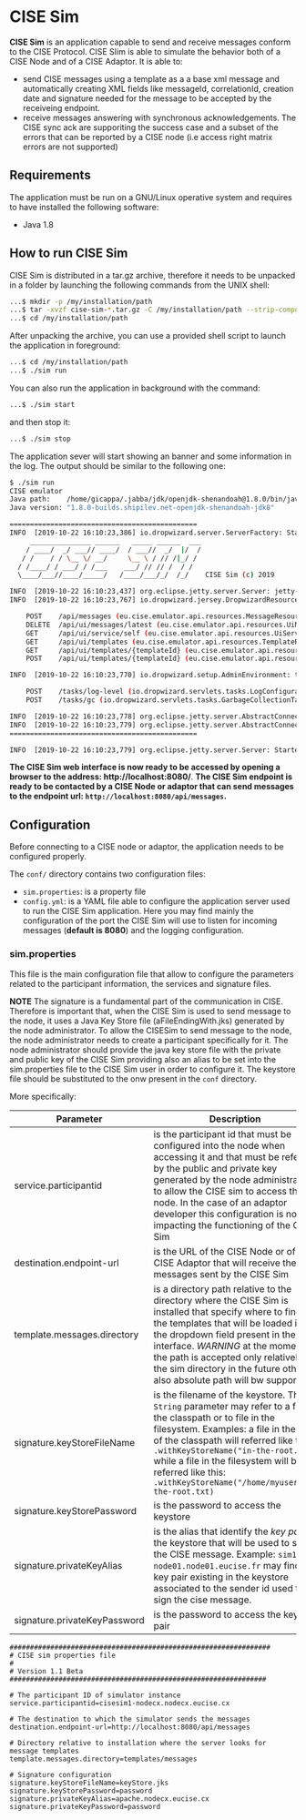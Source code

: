 # CISE Sim

**CISE Sim** is an application capable to send and receive messages conform to the CISE Protocol.
CISE SIim is able to simulate the behavior both of a CISE Node and of a CISE Adaptor. It is able to:
- send CISE messages using a template as a a base xml message and automatically creating XML fields like messageId, correlationId, creation date and signature needed for the message to be accepted by the receiveing endpoint. 
- receive messages answering with synchronous acknowledgements. The CISE sync ack are supporiting the success case and a subset of the errors that can be reported by a CISE node (i.e access right matrix errors are not supported)  

## Requirements
The application must be run on a GNU/Linux operative system and requires to have installed the following software:
- Java 1.8

## How to run CISE Sim
CISE Sim is distributed in a tar.gz archive, therefore it needs to be unpacked in a folder by launching the following commands from the UNIX shell:

```bash
...$ mkdir -p /my/installation/path 
...$ tar -xvzf cise-sim-*.tar.gz -C /my/installation/path --strip-components=1
...$ cd /my/installation/path
```
After unpacking the archive, you can use a provided shell script to launch the application in foreground:

```bash
...$ cd /my/installation/path
...$ ./sim run
```

You can also run the application in background  with the command:

```bash
...$ ./sim start
```

and then stop it:
```bash
...$ ./sim stop
```

The application sever will start showing an banner and some information in the log. The output should 
be similar to the following one:
```bash
$ ./sim run                                                                                                                      [18:10:17] 
CISE emulator
Java path:    /home/gicappa/.jabba/jdk/openjdk-shenandoah@1.8.0/bin/java
Java version: "1.8.0-builds.shipilev.net-openjdk-shenandoah-jdk8"

==============================================
INFO  [2019-10-22 16:10:23,386] io.dropwizard.server.ServerFactory: Starting EmulatorApp
     _______________ ______   _____ ______  ___
    / ____/  _/ ___// ____/  / ___//  _/  |/  /
   / /    / / \__ \/ __/     \__ \ / // /|_/ /
  / /____/ / ___/ / /___    ___/ // // /  / /
  \____/___//____/_____/   /____/___/_/  /_/    CISE Sim (c) 2019

INFO  [2019-10-22 16:10:23,437] org.eclipse.jetty.server.Server: jetty-9.4.z-SNAPSHOT; built: 2018-06-05T18:24:03.829Z; git: d5fc0523cfa96bfebfbda19606cad384d772f04c; jvm 1.8.0-builds.shipilev.net-openjdk-shenandoah-jdk8-b418-20190629-aarch64-shenandoah-jdk8u222-b06
INFO  [2019-10-22 16:10:23,767] io.dropwizard.jersey.DropwizardResourceConfig: The following paths were found for the configured resources:

    POST    /api/messages (eu.cise.emulator.api.resources.MessageResource)
    DELETE  /api/ui/messages/latest (eu.cise.emulator.api.resources.UiMessageResource)
    GET     /api/ui/service/self (eu.cise.emulator.api.resources.UiServiceResource)
    GET     /api/ui/templates (eu.cise.emulator.api.resources.TemplateResource)
    GET     /api/ui/templates/{templateId} (eu.cise.emulator.api.resources.TemplateResource)
    POST    /api/ui/templates/{templateId} (eu.cise.emulator.api.resources.TemplateResource)

INFO  [2019-10-22 16:10:23,770] io.dropwizard.setup.AdminEnvironment: tasks = 

    POST    /tasks/log-level (io.dropwizard.servlets.tasks.LogConfigurationTask)
    POST    /tasks/gc (io.dropwizard.servlets.tasks.GarbageCollectionTask)

INFO  [2019-10-22 16:10:23,778] org.eclipse.jetty.server.AbstractConnector: Started application@7752c0e7{HTTP/1.1,[http/1.1]}{0.0.0.0:8080}
INFO  [2019-10-22 16:10:23,779] org.eclipse.jetty.server.AbstractConnector: Started admin@77ba583{HTTP/1.1,[http/1.1]}{0.0.0.0:8081}
==============================================

INFO  [2019-10-22 16:10:23,779] org.eclipse.jetty.server.Server: Started @2196ms
``` 

**The CISE Sim web interface is now ready to be accessed by opening a browser to the address: http://localhost:8080/**. 
**The CISE Sim endpoint is ready to be contacted by a CISE Node or adaptor that can send messages to the endpoint url: ``http://localhost:8080/api/messages``.**

## Configuration 
Before connecting to a CISE node or adaptor, the application needs to be configured properly.

The ``conf/`` directory contains two configuration files:

- ``sim.properties``: is a property file 
- ``config.yml``: is a YAML file able to configure the application server used to run the CISE Sim application. Here you may find mainly the configuration of the port the CISE Sim will use to listen for incoming messages (**default is 8080**) and the logging configuration.

### sim.properties
This file is the main configuration file that allow to configure the parameters related to the participant information, 
the services and signature files.

**NOTE** The signature is a fundamental part of the communication in CISE. Therefore is important that, when the CISE Sim is 
used to send message to the node, it uses a Java Key Store file (aFileEndingWith.jks) generated by the node administrator.
To allow the CISESim to send message to the node, the node administrator needs to create a participant specifically for it. The node administrator should provide the java key store file with the private and public key of the CISE Sim providing also an alias to be set into the sim.properties file to the CISE Sim user in order to configure it. The keystore file should be substituted to the onw present in the ``conf`` directory.   

More specifically: 

| Parameter|Description|
|---|---|
|service.participantid| is the participant id that must be configured into the node when accessing it and that must be referred by the public and private key generated by the node administrator to allow the CISE sim to access the node. In the case of an adaptor developer this configuration is not impacting the functioning of the CISE Sim|
|destination.endpoint-url|is the URL of the CISE Node or of the CISE Adaptor that will receive the messages sent by the CISE Sim|
|template.messages.directory|is a directory path relative to the directory where the CISE Sim is installed that specify where to find the templates that will be loaded in the dropdown field present in the web interface. *WARNING* at the moment the path is accepted only relatively to the sim directory in the future other also absolute path will bw supported.|
|signature.keyStoreFileName|is the filename of the keystore. The `String` parameter may refer to a file in the classpath or to file in the filesystem. Examples: a file in the root of the classpath will referred like this: ``.withKeyStoreName("in-the-root.txt)`` while a file in the filesystem will be referred like this: ``.withKeyStoreName("/home/myuser/in-the-root.txt)``|
|signature.keyStorePassword|is the password to access the keystore|
|signature.privateKeyAlias|is the alias that identify the _key pair_ in the keystore that will be used to sign the CISE message. Example: ``sim1-node01.node01.eucise.fr`` may find the key pair existing in the keystore associated to the sender id used to sign the cise message.|
|signature.privateKeyPassword|is the password to access the key pair|

```properties
################################################################
# CISE sim properties file
#
# Version 1.1 Beta
###############################################################

# The participant ID of simulator instance
service.participantid=cisesim1-nodecx.nodecx.eucise.cx

# The destination to which the simulator sends the messages
destination.endpoint-url=http://localhost:8080/api/messages

# Directory relative to installation where the server looks for message templates
template.messages.directory=templates/messages

# Signature configuration
signature.keyStoreFileName=keyStore.jks
signature.keyStorePassword=password
signature.privateKeyAlias=apache.nodecx.eucise.cx
signature.privateKeyPassword=password
```
